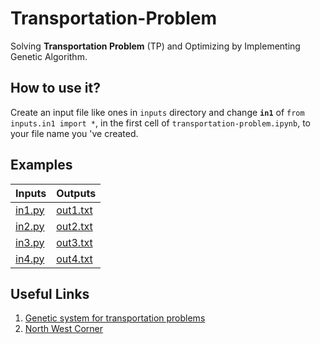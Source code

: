 # Transportation-Problem

Solving **Transportation Problem** (TP) and Optimizing by Implementing Genetic Algorithm.

## How to use it?

Create an input file like ones in `inputs` directory and change **`in1`** of `from inputs.in1 import *`, in the first cell of `transportation-problem.ipynb`, to your file name you 've created.

## Examples

| Inputs | Outputs |
| - | - |
| [in1.py](inputs/in1.py) | [out1.txt](outputs/out1.txt) |
| [in2.py](inputs/in2.py) | [out2.txt](outputs/out2.txt) |
| [in3.py](inputs/in3.py) | [out3.txt](outputs/out3.txt) |
| [in4.py](inputs/in4.py) | [out4.txt](outputs/out4.txt) |

## Useful Links

1. [Genetic system for transportation problems](https://scholarworks.umt.edu/cgi/viewcontent.cgi?article=6577&context=etd)
2. [North West Corner](https://geekrodion.com/blog/operations/corner)
